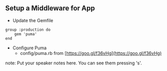 ##  Setup a Middleware for App

* Update the Gemfile

```
group :production do
    gem 'puma'
end
```

* Configure Puma
  * config/puma.rb from [https://goo.gl/f36vHg](https://goo.gl/f36vHg)


note:
    Put your speaker notes here.
    You can see them pressing 's'.
